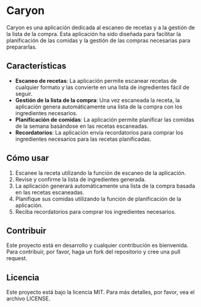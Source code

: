 # Caryon

Caryon es una aplicación dedicada al escaneo de recetas y a la gestión de la lista de la compra. Esta aplicación ha sido diseñada para facilitar la planificación de las comidas y la gestión de las compras necesarias para prepararlas.

## Características

- **Escaneo de recetas**: La aplicación permite escanear recetas de cualquier formato y las convierte en una lista de ingredientes fácil de seguir.
- **Gestión de la lista de la compra**: Una vez escaneada la receta, la aplicación genera automáticamente una lista de la compra con los ingredientes necesarios.
- **Planificación de comidas**: La aplicación permite planificar las comidas de la semana basándose en las recetas escaneadas.
- **Recordatorios**: La aplicación envía recordatorios para comprar los ingredientes necesarios para las recetas planificadas.

## Cómo usar

1. Escanee la receta utilizando la función de escaneo de la aplicación.
2. Revise y confirme la lista de ingredientes generada.
3. La aplicación generará automáticamente una lista de la compra basada en las recetas escaneadas.
4. Planifique sus comidas utilizando la función de planificación de la aplicación.
5. Reciba recordatorios para comprar los ingredientes necesarios.

## Contribuir

Este proyecto está en desarrollo y cualquier contribución es bienvenida. Para contribuir, por favor, haga un fork del repositorio y cree una pull request.

## Licencia

Este proyecto está bajo la licencia MIT. Para más detalles, por favor, vea el archivo LICENSE.
